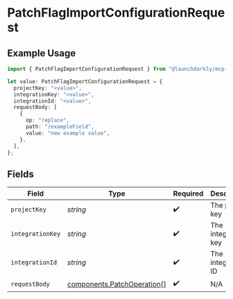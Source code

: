 # PatchFlagImportConfigurationRequest

## Example Usage

```typescript
import { PatchFlagImportConfigurationRequest } from "@launchdarkly/mcp-server/models/operations";

let value: PatchFlagImportConfigurationRequest = {
  projectKey: "<value>",
  integrationKey: "<value>",
  integrationId: "<value>",
  requestBody: [
    {
      op: "replace",
      path: "/exampleField",
      value: "new example value",
    },
  ],
};
```

## Fields

| Field                                                                    | Type                                                                     | Required                                                                 | Description                                                              |
| ------------------------------------------------------------------------ | ------------------------------------------------------------------------ | ------------------------------------------------------------------------ | ------------------------------------------------------------------------ |
| `projectKey`                                                             | *string*                                                                 | :heavy_check_mark:                                                       | The project key                                                          |
| `integrationKey`                                                         | *string*                                                                 | :heavy_check_mark:                                                       | The integration key                                                      |
| `integrationId`                                                          | *string*                                                                 | :heavy_check_mark:                                                       | The integration ID                                                       |
| `requestBody`                                                            | [components.PatchOperation](../../models/components/patchoperation.md)[] | :heavy_check_mark:                                                       | N/A                                                                      |